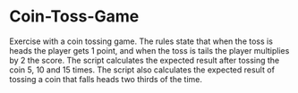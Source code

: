 # Coin-Toss-Game

Exercise with a coin tossing game. The rules state that when the toss is heads the player gets 1 point, and when the toss is tails the player multiplies by 2 the score. The script calculates the expected result after tossing the coin 5, 10 and 15 times. The script also calculates the expected result of tossing a coin that falls heads two thirds of the time. 
